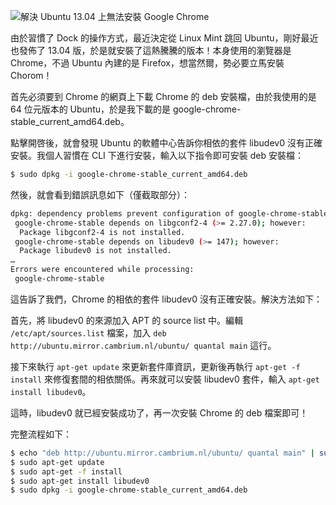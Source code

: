 <!--
[date]: 2013-05-03
[title]: 解決 Ubuntu 13.04 上無法安裝 Google Chrome
[name]: resolve-the-error-of-installing-chrome-on-ubuntu-13-04
[tag]: Ubuntu, Chrome, Linux
-->

![解決 Ubuntu 13.04 上無法安裝 Google Chrome][feature photo]

由於習慣了 Dock 的操作方式，最近決定從 Linux Mint 跳回 Ubuntu，剛好最近也發佈了 13.04 版，於是就安裝了這熱騰騰的版本！本身使用的瀏覽器是 Chrome，不過 Ubuntu 內建的是 Firefox，想當然爾，勢必要立馬安裝 Chorom！

首先必須要到 Chrome 的網頁上下載 Chrome 的 deb 安裝檔，由於我使用的是 64 位元版本的 Ubuntu，於是我下載的是 google-chrome-stable_current_amd64.deb。

點擊開啓後，就會發現 Ubuntu 的軟體中心告訴你相依的套件 libudev0 沒有正確安裝。我個人習慣在 CLI 下進行安裝，輸入以下指令即可安裝 deb 安裝檔：

```bash
$ sudo dpkg -i google-chrome-stable_current_amd64.deb
```
	
然後，就會看到錯誤訊息如下（僅截取部分）：

```bash
dpkg: dependency problems prevent configuration of google-chrome-stable:
 google-chrome-stable depends on libgconf2-4 (>= 2.27.0); however:
  Package libgconf2-4 is not installed.
 google-chrome-stable depends on libudev0 (>= 147); however:
  Package libudev0 is not installed.
…
Errors were encountered while processing:
 google-chrome-stable
```
	 
這告訴了我們，Chrome 的相依的套件 libudev0 沒有正確安裝。解決方法如下：

首先，將 libudev0 的來源加入 APT 的 source list 中。編輯 `/etc/apt/sources.list` 檔案，加入 `deb http://ubuntu.mirror.cambrium.nl/ubuntu/ quantal main` 這行。

接下來執行 `apt-get update` 來更新套件庫資訊，更新後再執行 `apt-get -f install` 來修復套間的相依關係。再來就可以安裝 libudev0 套件，輸入 `apt-get install libudev0`。

這時，libudev0 就已經安裝成功了，再一次安裝 Chrome 的 deb 檔案即可！

完整流程如下：

```bash
$ echo "deb http://ubuntu.mirror.cambrium.nl/ubuntu/ quantal main" | sudo tee -a /etc/apt/sources.list
$ sudo apt-get update
$ sudo apt-get -f install
$ sudo apt-get install libudev0
$ sudo dpkg -i google-chrome-stable_current_amd64.deb
```
	

[feature photo]: http://i.minus.com/jbje3M2Tjl5N8X.jpg